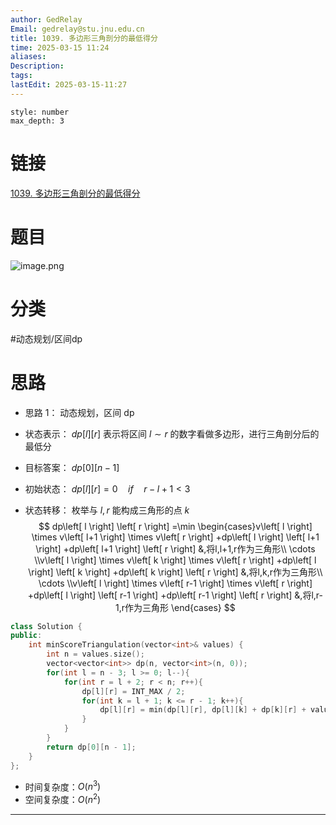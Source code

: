 ```yaml
---
author: GedRelay
Email: gedrelay@stu.jnu.edu.cn
title: 1039. 多边形三角剖分的最低得分
time: 2025-03-15 11:24
aliases: 
Description: 
tags: 
lastEdit: 2025-03-15-11:27
---
```


```toc
style: number
max_depth: 3
```

# 链接
[1039. 多边形三角剖分的最低得分](https://leetcode.cn/problems/minimum-score-triangulation-of-polygon/) 

# 题目
![image.png](https://ged-pic-bed.oss-cn-guangzhou.aliyuncs.com/img/202503151125821.png)


# 分类
#动态规划/区间dp 

# 思路
- 思路 1：
动态规划，区间 dp
- 状态表示：
${dp\left[ l \right] \left[ r \right]  }$ 表示将区间 ${l\sim r }$ 的数字看做多边形，进行三角剖分后的最低分

- 目标答案：
${dp\left[ 0 \right] \left[ n-1 \right]  }$ 

- 初始状态：
${dp\left[ l \right] \left[ r \right] =0\quad if\quad r-l+1<3 }$ 

- 状态转移：
枚举与 ${l,r }$ 能构成三角形的点 ${k }$ 
$$
dp\left[ l \right] \left[ r \right] =\min \begin{cases}v\left[ l \right] \times v\left[ l+1 \right] \times v\left[ r \right] +dp\left[ l \right] \left[ l+1 \right] +dp\left[ l+1 \right] \left[ r \right]  &,将l,l+1,r作为三角形\\ \cdots \\v\left[ l \right] \times v\left[ k \right] \times v\left[ r \right] +dp\left[ l \right] \left[ k \right] +dp\left[ k \right] \left[ r \right] &,将l,k,r作为三角形\\ \cdots \\v\left[ l \right] \times v\left[ r-1 \right] \times v\left[ r \right] +dp\left[ l \right] \left[ r-1 \right] +dp\left[ r-1  \right] \left[ r \right] &,将l,r-1,r作为三角形 \end{cases} 
$$



```cpp
class Solution {
public:
    int minScoreTriangulation(vector<int>& values) {
        int n = values.size();
        vector<vector<int>> dp(n, vector<int>(n, 0));
        for(int l = n - 3; l >= 0; l--){
            for(int r = l + 2; r < n; r++){
                dp[l][r] = INT_MAX / 2;
                for(int k = l + 1; k <= r - 1; k++){
                    dp[l][r] = min(dp[l][r], dp[l][k] + dp[k][r] + values[l] * values[k] * values[r]);
                }
            }
        }
        return dp[0][n - 1];
    }
};
```


- 时间复杂度：${O\left( n^{3}  \right)  }$ 
- 空间复杂度：${O\left( n^{2}  \right)  }$ 


---

